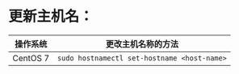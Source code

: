# 更新主机名：

| **操作系统** | **更改主机名称的方法** |
| ------------ | ---------------------- |
| CentOS 7 | `sudo hostnamectl set-hostname <host-name>` |
